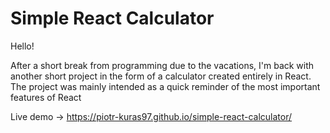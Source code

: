 # Simple React Calculator

Hello!

After a short break from programming due to the vacations, I'm back with another short project in the form of a calculator created entirely in React. The project was mainly intended as a quick reminder of the most important features of React

Live demo -> https://piotr-kuras97.github.io/simple-react-calculator/

